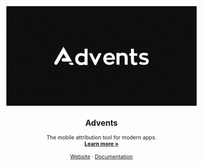 <a href="https://advents.io/?utm_medium=social&utm_source=github&utm_campaign=advents-profile">
  <img alt="Advents is the mobile attribution tool for modern apps." src="https://github.com/advents-io/docs/blob/main/misc/og.png">
</a>

<h2 align="center">Advents</h2>

<p align="center">
  The mobile attribution tool for modern apps.
  <br />
  <a href="https://advents.io/?utm_medium=social&utm_source=github&utm_campaign=advents-profile"><strong>Learn more »</strong></a>
  <br />
  <br />
  <a href="https://advents.io/?utm_medium=social&utm_source=github&utm_campaign=advents-profile">Website</a>
  ·
  <a href="https://docs.advents.io">Documentation</a>
</p>
